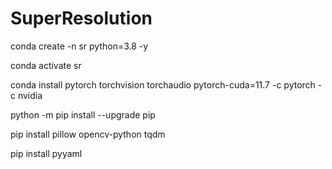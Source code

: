 # SuperResolution




conda create -n sr python=3.8 -y

conda activate sr

conda install pytorch torchvision torchaudio pytorch-cuda=11.7 -c pytorch -c nvidia

python -m pip install --upgrade pip

pip install pillow opencv-python tqdm

pip install pyyaml